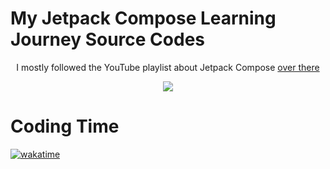 # My Jetpack Compose Learning Journey Source Codes

<p align="center">
  I mostly followed the YouTube playlist about Jetpack Compose <a href="https://www.youtube.com/playlist?list=PLSrm9z4zp4mEWwyiuYgVMWcDFdsebhM-r" align="center">over there</a>
</p>

<p align="center">
  <img src="https://github.com/otamurod/JetpackComposeTutorials/assets/45229689/00d56d73-584d-4a3e-81af-a414aedd63b0">
</p>

# Coding Time

<p>
  <a href="https://wakatime.com/badge/user/018af96f-cc66-4e21-a00c-028b0e9f72bb/project/e15841e3-45d1-4bc0-bec7-1f6461a0fd4b">
    <img src="https://wakatime.com/badge/user/018af96f-cc66-4e21-a00c-028b0e9f72bb/project/e15841e3-45d1-4bc0-bec7-1f6461a0fd4b.svg?style=plastic" alt="wakatime">
  </a>
</p>

